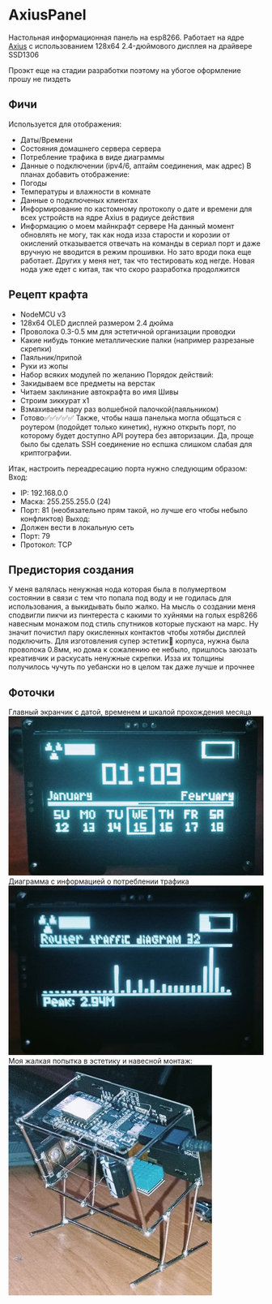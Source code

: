 # AxiusPanel
 
Настольная информационная панель на esp8266. Работает на ядре [Axius](https://github.com/P-R-A-Y/Axius) с использованием 128x64 2.4-дюймового дисплея на драйвере SSD1306

Проэкт еще на стадии разработки поэтому на убогое оформление прошу не пиздеть
## Фичи
Используется для отображения:
- Даты/Времени
- Состояния домашнего сервера сервера
- Потребление трафика в виде диаграммы
- Данные о подключении (ipv4/6, аптайм соединения, мак адрес)
В планах добавить отображение:
- Погоды
- Температуры и влажности в комнате
- Данные о подключеных клиентах
- Информирование по кастомному протоколу о дате и времени для всех устройств на ядре Axius в радиусе действия
- Информацию о моем майнкрафт сервере
На данный момент обновлять не могу, так как нода изза старости и корозии от окислений отказывается отвечать на команды в сериал порт и даже вручную не вводится в режим прошивки. Но зато вроди пока еще работает. Других у меня нет, так что тестировать код негде. Новая нода уже едет с китая, так что скоро разработка продолжится

## Рецепт крафта
- NodeMCU v3
- 128x64 OLED дисплей размером 2.4 дюйма
- Проволока 0.3-0.5 мм для эстетичной организации проводки
- Какие нибудь тонкие металлические палки (например разрезаные скрепки)
- Паяльник/припой
- Руки из жопы
- Набор всяких модулей по желанию
Порядок действий:
- Закидываем все предметы на верстак
- Читаем заклинание автокрафта во имя Шивы
- Строим зиккурат x1
- Взмахиваем пару раз волшебной палочкой(паяльником)
- Готово✅✅✅✅✅
Также, чтобы наша панелька могла общаться с роутером (подойдет только кинетик), нужно открыть порт, по которому будет доступно API роутера без авторизации. Да, проще было бы сделать SSH соединение но еспшка слишком слабая для криптографии.

Итак, настроить переадресацию порта нужно следующим образом:
Вход: 
- IP: 192.168.0.0
- Маска: 255.255.255.0 (24)
- Порт: 81 (необязательно прям такой, но лучше его чтобы небыло конфликтов)
Выход:
- Должен вести в локальную сеть
- Порт: 79
- Протокол: TCP
## Предистория создания
У меня валялась ненужная нода которая была в полумертвом состоянии в связи с тем что попала под воду и не годилась для использования, а выкидывать было жалко. На мысль о создании меня сподвигли пикчи из пинтереста с какими то хуйнями на голых esp8266 навесным монажом под стиль спутников которые пускают на марс. Ну значит почистил пару окисленных контактов чтобы хотябы дисплей подключить. Для изготовления супер эстетик💅 корпуса, нужна была проволока 0.8мм, но дома к сожалению ее небыло, пришлось заюзать креативчик и раскусать ненужные скрепки. Изза их толщины получилось чучуть по уебански но в целом так даже лучше и прочнее
## Фоточки

Главный экранчик с датой, временем и шкалой прохождения месяца
![Интерфейс1](images/photo1.jpg)
Диаграмма с информацией о потреблении трафика
![Интерфейс2](images/photo2.jpg)
Моя жалкая попытка в эстетику и навесной монтаж:
![Внешка](images/photo3.jpg)
